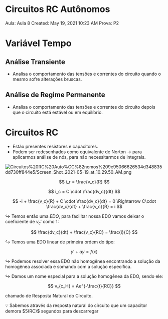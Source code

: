 # Circuitos RC Autônomos

Aula: Aula 8
Created: May 19, 2021 10:23 AM
Prova: P2

# Variável Tempo

## Análise Transiente

- Analisa o comportamento das tensões e correntes do circuito quando o mesmo sofre alterações bruscas.

## Análise de Regime Permanente

- Analisa o comportamento das tensões e correntes do circuito depois que o circuito está estável ou em equilíbrio.

# Circuitos RC

- Estão presentes resistores e capacitores.
- Podem ser redesenhados como equivalente de Norton → para aplicarmos análise de nós, para não necessitarmos de integrais.

![Circuitos%20RC%20Auto%CC%82nomos%209e95066626534d348835dd730ff844e5/Screen_Shot_2021-05-19_at_10.29.50_AM.png](Circuitos%20RC%20Auto%CC%82nomos%209e95066626534d348835dd730ff844e5/Screen_Shot_2021-05-19_at_10.29.50_AM.png)

$$
i_r = \frac{v_c}{R}
$$

$$
i_c = C \cdot \frac{dv_c}{dt}
$$

$$
-i + \frac{v_c}{R} + C \cdot \frac{dv_c}{dt} = 0 \Rightarrow C\cdot \frac{dv_c}{dt} + \frac{v_c}{R} = i
$$

$\hookrightarrow$ Temos então uma $EDO$, para facilitar nossa EDO vamos deixar o coeficiente de $v_c'$ como 1:

$$
\frac{dv_c}{dt} + \frac{v_c}{RC} = \frac{i}{C}
$$

$\hookrightarrow$ Temos uma EDO linear de primeira ordem do tipo:

$$
y' + ay = f(x)
$$

$\hookrightarrow$ Podemos resolver essa EDO não homogênea encontrando a solução da homogênea associada e somando com a solução específica. 

$\hookrightarrow$ Damos um nome especial para a solução homogênea da EDO, sendo ele: 

$$
v_{c_H} = Ae^{-\frac{t}{RC}}
$$

chamado de Resposta Natural do Circuito.

<aside>
💡 Sabemos através da resposta natural do circuito que um capacitor demora $5(RC)$ segundos para descarregar

</aside>
